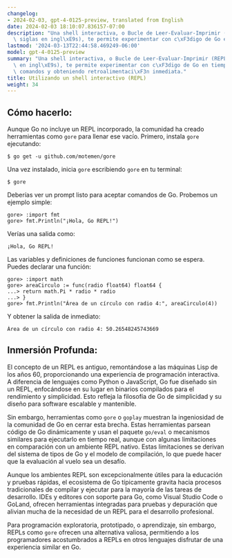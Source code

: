 ```yaml
---
changelog:
- 2024-02-03, gpt-4-0125-preview, translated from English
date: 2024-02-03 18:10:07.836157-07:00
description: "Una shell interactiva, o Bucle de Leer-Evaluar-Imprimir (REPL, por sus\
  \ siglas en ingl\xE9s), te permite experimentar con c\xF3digo de Go en tiempo real,\u2026"
lastmod: '2024-03-13T22:44:58.469249-06:00'
model: gpt-4-0125-preview
summary: "Una shell interactiva, o Bucle de Leer-Evaluar-Imprimir (REPL, por sus siglas\
  \ en ingl\xE9s), te permite experimentar con c\xF3digo de Go en tiempo real, ejecutando\
  \ comandos y obteniendo retroalimentaci\xF3n inmediata."
title: Utilizando un shell interactivo (REPL)
weight: 34
---
```


## Cómo hacerlo:
Aunque Go no incluye un REPL incorporado, la comunidad ha creado herramientas como `gore` para llenar ese vacío. Primero, instala `gore` ejecutando:

```
$ go get -u github.com/motemen/gore
```

Una vez instalado, inicia `gore` escribiendo `gore` en tu terminal:

```
$ gore
```

Deberías ver un prompt listo para aceptar comandos de Go. Probemos un ejemplo simple:

```
gore> :import fmt
gore> fmt.Println("¡Hola, Go REPL!")
```

Verías una salida como:

```
¡Hola, Go REPL!
```

Las variables y definiciones de funciones funcionan como se espera. Puedes declarar una función:

```
gore> :import math
gore> areaCirculo := func(radio float64) float64 {
...> return math.Pi * radio * radio
...> }
gore> fmt.Println("Área de un círculo con radio 4:", areaCirculo(4))
```

Y obtener la salida de inmediato:

```
Área de un círculo con radio 4: 50.26548245743669
```

## Inmersión Profunda:
El concepto de un REPL es antiguo, remontándose a las máquinas Lisp de los años 60, proporcionando una experiencia de programación interactiva. A diferencia de lenguajes como Python o JavaScript, Go fue diseñado sin un REPL, enfocándose en su lugar en binarios compilados para el rendimiento y simplicidad. Esto refleja la filosofía de Go de simplicidad y su diseño para software escalable y mantenible.

Sin embargo, herramientas como `gore` o `goplay` muestran la ingeniosidad de la comunidad de Go en cerrar esta brecha. Estas herramientas parsean código de Go dinámicamente y usan el paquete `go/eval` o mecanismos similares para ejecutarlo en tiempo real, aunque con algunas limitaciones en comparación con un ambiente REPL nativo. Estas limitaciones se derivan del sistema de tipos de Go y el modelo de compilación, lo que puede hacer que la evaluación al vuelo sea un desafío.

Aunque los ambientes REPL son excepcionalmente útiles para la educación y pruebas rápidas, el ecosistema de Go típicamente gravita hacia procesos tradicionales de compilar y ejecutar para la mayoría de las tareas de desarrollo. IDEs y editores con soporte para Go, como Visual Studio Code o GoLand, ofrecen herramientas integradas para pruebas y depuración que alivian mucha de la necesidad de un REPL para el desarrollo profesional.

Para programación exploratoria, prototipado, o aprendizaje, sin embargo, REPLs como `gore` ofrecen una alternativa valiosa, permitiendo a los programadores acostumbrados a REPLs en otros lenguajes disfrutar de una experiencia similar en Go.
